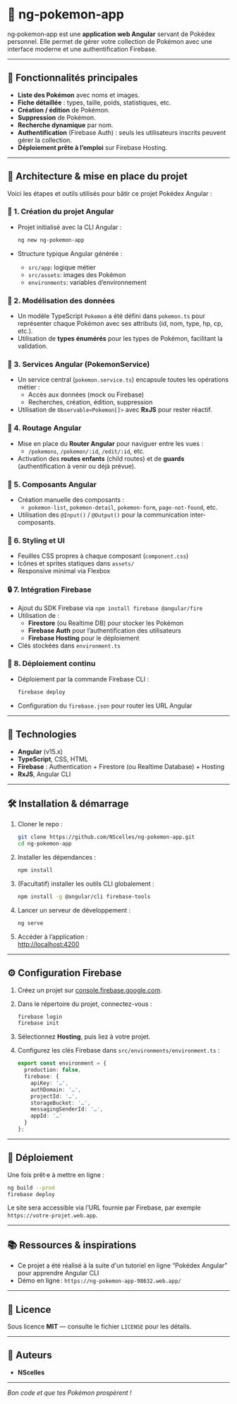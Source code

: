 
# 🧬 ng‑pokemon‑app

ng‑pokemon‑app est une **application web Angular** servant de Pokédex personnel. Elle permet de gérer votre collection de Pokémon avec une interface moderne et une authentification Firebase.

---

## 🎯 Fonctionnalités principales

- **Liste des Pokémon** avec noms et images.
- **Fiche détaillée** : types, taille, poids, statistiques, etc.
- **Création / édition** de Pokémon.
- **Suppression** de Pokémon.
- **Recherche dynamique** par nom.
- **Authentification** (Firebase Auth) : seuls les utilisateurs inscrits peuvent gérer la collection.
- **Déploiement prête à l’emploi** sur Firebase Hosting.

---

## 🧱 Architecture & mise en place du projet

Voici les étapes et outils utilisés pour bâtir ce projet Pokédex Angular :

### 📁 1. Création du projet Angular

- Projet initialisé avec la CLI Angular :

  ```bash
  ng new ng-pokemon-app
  ```

- Structure typique Angular générée :
  - `src/app`: logique métier
  - `src/assets`: images des Pokémon
  - `environments`: variables d’environnement

### 🧩 2. Modélisation des données

- Un modèle TypeScript `Pokemon` a été défini dans `pokemon.ts` pour représenter chaque Pokémon avec ses attributs (id, nom, type, hp, cp, etc.).
- Utilisation de **types énumérés** pour les types de Pokémon, facilitant la validation.

### 🔗 3. Services Angular (PokemonService)

- Un service central (`pokemon.service.ts`) encapsule toutes les opérations métier :
  - Accès aux données (mock ou Firebase)
  - Recherches, création, édition, suppression
- Utilisation de `Observable<Pokemon[]>` avec **RxJS** pour rester réactif.

### 🧭 4. Routage Angular

- Mise en place du **Router Angular** pour naviguer entre les vues :
  - `/pokemons`, `/pokemon/:id`, `/edit/:id`, etc.
- Activation des **routes enfants** (child routes) et de **guards** (authentification à venir ou déjà prévue).

### 💄 5. Composants Angular

- Création manuelle des composants :
  - `pokemon-list`, `pokemon-detail`, `pokemon-form`, `page-not-found`, etc.
- Utilisation des `@Input()` / `@Output()` pour la communication inter-composants.

### 🎨 6. Styling et UI

- Feuilles CSS propres à chaque composant (`component.css`)
- Icônes et sprites statiques dans `assets/`
- Responsive minimal via Flexbox

### 🔒 7. Intégration Firebase

- Ajout du SDK Firebase via `npm install firebase @angular/fire`
- Utilisation de :
  - **Firestore** (ou Realtime DB) pour stocker les Pokémon
  - **Firebase Auth** pour l’authentification des utilisateurs
  - **Firebase Hosting** pour le déploiement
- Clés stockées dans `environment.ts`

### 🚀 8. Déploiement continu

- Déploiement par la commande Firebase CLI :

  ```bash
  firebase deploy
  ```

- Configuration du `firebase.json` pour router les URL Angular

---

## 🔧 Technologies

- **Angular** (v15.x)
- **TypeScript**, CSS, HTML
- **Firebase** : Authentication + Firestore (ou Realtime Database) + Hosting
- **RxJS**, Angular CLI

---

## 🛠️ Installation & démarrage

1. Cloner le repo :

   ```bash
   git clone https://github.com/NScelles/ng-pokemon-app.git
   cd ng-pokemon-app
   ```

2. Installer les dépendances :

   ```bash
   npm install
   ```

3. (Facultatif) installer les outils CLI globalement :

   ```bash
   npm install -g @angular/cli firebase-tools
   ```

4. Lancer un serveur de développement :

   ```bash
   ng serve
   ```

5. Accéder à l’application :  
   [http://localhost:4200](http://localhost:4200)

---

## ⚙️ Configuration Firebase

1. Créez un projet sur [console.firebase.google.com](https://console.firebase.google.com).
2. Dans le répertoire du projet, connectez-vous :

   ```bash
   firebase login
   firebase init
   ```

3. Sélectionnez **Hosting**, puis liez à votre projet.
4. Configurez les clés Firebase dans `src/environments/environment.ts` :

   ```ts
   export const environment = {
     production: false,
     firebase: {
       apiKey: '…',
       authDomain: '…',
       projectId: '…',
       storageBucket: '…',
       messagingSenderId: '…',
       appId: '…'
     }
   };
   ```

---

## 🚀 Déploiement

Une fois prêt·e à mettre en ligne :

```bash
ng build --prod
firebase deploy
```

Le site sera accessible via l’URL fournie par Firebase, par exemple `https://votre-projet.web.app`.

---

## 📚 Ressources & inspirations

- Ce projet a été réalisé à la suite d'un tutoriel en ligne “Pokédex Angular” pour apprendre Angular CLI
- Démo en ligne : `https://ng-pokemon-app-98632.web.app/`

---

## 📝 Licence

Sous licence **MIT** — consulte le fichier `LICENSE` pour les détails.

---

## 🧍 Auteurs

- **NScelles**

---

*Bon code et que tes Pokémon prospèrent !*
